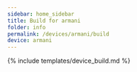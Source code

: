 ```yaml
---
sidebar: home_sidebar
title: Build for armani
folder: info
permalink: /devices/armani/build
device: armani
---
```

{% include templates/device_build.md %}
